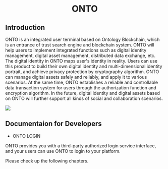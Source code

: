 <h1 align="center">ONTO</h1>

## Introduction

ONTO is an integrated user terminal based on Ontology Blockchain, which is an entrance of trust search engine and blockchain system. ONTO will help users to implement integrated functions such as digital identity management, digital asset management, distributed data exchange, etc. The digital identity in ONTO maps user's identity in reality. Users can use this product to build their own digital identity and multi-dimensional identity portrait, and achieve privacy protection by cryptography algorithm. ONTO can manage digital assets safely and reliably, and apply it to various scenarios. At the same time, ONTO establishes a reliable and controllable data transaction system for users through the authorization function and encryption algorithm. In the future, digital identity and digital assets based on ONTO will further support all kinds of social and collaboration scenarios.

![](https://github.com/ontio/ONTO/blob/master/images/introduction.png)

## Documentaion for Developers

* ONTO LOGIN

ONTO provides you with a third-party authorized login service interface, and your users can use ONTO to login to your platform.

Please check up the following chapters.

